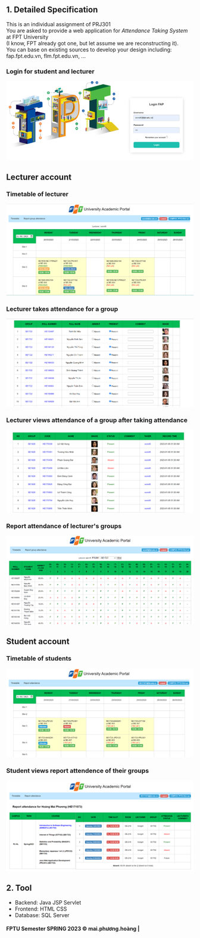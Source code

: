 ## 1. Detailed Specification

This is an individual assignment of PRJ301\
You are asked to provide a web application for *Attendance Taking System* at FPT University\
(I know, FPT already got one, but let assume we are reconstructing it).\
You can base on existing sources to develop your design including: fap.fpt.edu.vn, flm.fpt.edu.vn, ...

### Login for student and lecturer 
![LOGIN!](mockupScreen/login.png)

## Lecturer account
### Timetable of lecturer

![TIMETABLE-LECTURER!](mockupScreen/timetableInstructor.png)
### Lecturer takes attendance for a group 
![TAKE-ATTEND!](mockupScreen/takeAttendance.png)

### Lecturer views attendance of a group after taking attendance
![VIEW-ATTEND!](mockupScreen/viewAttendOfGroup.png)

### Report attendance of lecturer's groups 
![REPORT-GROUP-ATTEND!](mockupScreen/reportAttendGroup.png)

## Student account
### Timetable of students
![TIMETABLE-STUDENT!](mockupScreen/timetableStudent.png)

### Student views report attendence of their groups 
![REPORT-STUDENT-ATTEND!](mockupScreen/reportattendStudent.png)


## 2. Tool
* Backend: Java JSP Servlet
* Frontend: HTML CSS 
* Database: SQL Server


#### FPTU Semester SPRING 2023 © mai.phương.hoàng |


